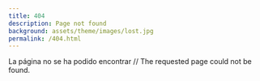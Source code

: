 ```yaml
---
title: 404
description: Page not found
background: assets/theme/images/lost.jpg
permalink: /404.html
---
```


La página no se ha podido encontrar // The requested page could not be found.
